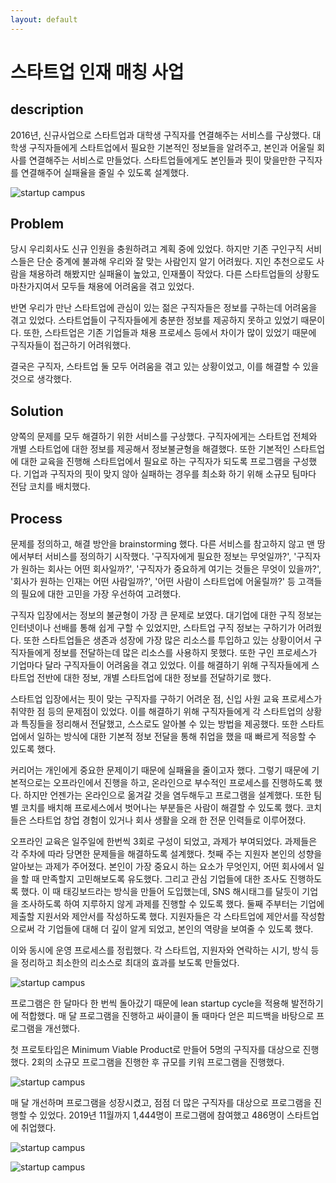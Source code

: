 ```yaml
---
layout: default
---
```


# 스타트업 인재 매칭 사업

## description

2016년, 신규사업으로 스타트업과 대학생 구직자를 연결해주는 서비스를 구상했다. 
대학생 구직자들에게 스타트업에서 필요한 기본적인 정보들을 알려주고, 본인과 어울릴 회사를 연결해주는 서비스로 만들었다. 
스타트업들에게도 본인들과 핏이 맞을만한 구직자를 연결해주어 실패율을 줄일 수 있도록 설계했다. 

![startup campus]({{"/assets/img/project/startupcampus_1.jpg"}})

## Problem

당시 우리회사도 신규 인원을 충원하려고 계획 중에 있었다. 
하지만 기존 구인구직 서비스들은 단순 중계에 불과해 우리와 잘 맞는 사람인지 알기 어려웠다. 
지인 추천으로도 사람을 채용하려 해봤지만 실패율이 높았고, 인재풀이 작았다. 
다른 스타트업들의 상황도 마찬가지여서 모두들 채용에 어려움을 겪고 있었다. 

반면 우리가 만난 스타트업에 관심이 있는 젊은 구직자들은 정보를 구하는데 어려움을 겪고 있었다. 
스타트업들이 구직자들에게 충분한 정보를 제공하지 못하고 있었기 때문이다. 
또한, 스타트업은 기존 기업들과 채용 프로세스 등에서 차이가 많이 있었기 때문에 구직자들이 접근하기 어려워했다. 

결국은 구직자, 스타트업 둘 모두 어려움을 겪고 있는 상황이었고, 이를 해결할 수 있을 것으로 생각했다. 

## Solution

양쪽의 문제를 모두 해결하기 위한 서비스를 구상했다. 
구직자에게는 스타트업 전체와 개별 스타트업에 대한 정보를 제공해서 정보불균형을 해결했다. 
또한 기본적인 스타트업에 대한 교육을 진행해 스타트업에서 필요로 하는 구직자가 되도록 프로그램을 구성했다. 
기업과 구직자의 핏이 맞지 않아 실패하는 경우를 최소화 하기 위해 소규모 팀마다 전담 코치를 배치했다. 

## Process

문제를 정의하고, 해결 방안을 brainstorming 했다. 
다른 서비스를 참고하지 않고 맨 땅에서부터 서비스를 정의하기 시작했다. 
'구직자에게 필요한 정보는 무엇일까?', '구직자가 원하는 회사는 어떤 회사일까?', '구직자가 중요하게 여기는 것들은 무엇이 있을까?', '회사가 원하는 인재는 어떤 사람일까?', '어떤 사람이 스타트업에 어울릴까?' 등 고객들의 필요에 대한 고민을 가장 우선하여 고려했다. 

구직자 입장에서는 정보의 불균형이 가장 큰 문제로 보였다. 
대기업에 대한 구직 정보는 인터넷이나 선배를 통해 쉽게 구할 수 있었지만, 스타트업 구직 정보는 구하기가 어려웠다. 
또한 스타트업들은 생존과 성장에 가장 많은 리소스를 투입하고 있는 상황이어서 구직자들에게 정보를 전달하는데 많은 리소스를 사용하지 못했다. 
또한 구인 프로세스가 기업마다 달라 구직자들이 어려움을 겪고 있었다. 
이를 해결하기 위해 구직자들에게 스타트업 전반에 대한 정보, 개별 스타트업에 대한 정보를 전달하기로 했다. 

스타트업 입장에서는 핏이 맞는 구직자를 구하기 어려운 점, 신입 사원 교육 프로세스가 취약한 점 등의 문제점이 있었다. 
이를 해결하기 위해 구직자들에게 각 스타트업의 상황과 특징들을 정리해서 전달했고, 스스로도 알아볼 수 있는 방법을 제공했다. 
또한 스타트업에서 일하는 방식에 대한 기본적 정보 전달을 통해 취업을 했을 때 빠르게 적응할 수 있도록 했다. 

커리어는 개인에게 중요한 문제이기 때문에 실패율을 줄이고자 했다. 
그렇기 때문에 기본적으로는 오프라인에서 진행을 하고, 온라인으로 부수적인 프로세스를 진행하도록 했다. 
하지만 언젠가는 온라인으로 옮겨갈 것을 염두해두고 프로그램을 설계했다. 
또한 팀별 코치를 배치해 프로세스에서 벗어나는 부분들은 사람이 해결할 수 있도록 했다. 
코치들은 스타트업 창업 경험이 있거나 회사 생활을 오래 한 전문 인력들로 이루어졌다. 

오프라인 교육은 일주일에 한번씩 3회로 구성이 되었고, 과제가 부여되었다. 
과제들은 각 주차에 따라 당면한 문제들을 해결하도록 설계했다. 
첫째 주는 지원자 본인의 성향을 알아보는 과제가 주어졌다. 
본인이 가장 중요시 하는 요소가 무엇인지, 어떤 회사에서 일을 할 때 만족할지 고민해보도록 유도했다. 
그리고 관심 기업들에 대한 조사도 진행하도록 했다. 
이 때 태깅보드라는 방식을 만들어 도입했는데, SNS 해시태그를 달듯이 기업을 조사하도록 하여 지루하지 않게 과제를 진행할 수 있도록 했다. 
둘째 주부터는 기업에 제출할 지원서와 제안서를 작성하도록 했다. 
지원자들은 각 스타트업에 제안서를 작성함으로써 각 기업들에 대해 더 깊이 알게 되었고, 본인의 역량을 보여줄 수 있도록 했다. 

이와 동시에 운영 프로세스를 정립했다. 
각 스타트업, 지원자와 연락하는 시기, 방식 등을 정리하고 최소한의 리소스로 최대의 효과를 보도록 만들었다. 

![startup campus]({{"/assets/img/project/startupcampus_2.jpg"}})

프로그램은 한 달마다 한 번씩 돌아갔기 때문에 lean startup cycle을 적용해 발전하기에 적합했다. 
매 달 프로그램을 진행하고 싸이클이 돌 때마다 얻은 피드백을 바탕으로 프로그램을 개선했다. 

첫 프로토타입은 Minimum Viable Product로 만들어 5명의 구직자를 대상으로 진행했다. 
2회의 소규모 프로그램을 진행한 후 규모를 키워 프로그램을 진행했다. 

![startup campus]({{"/assets/img/project/startupcampus_3.jpg"}})

매 달 개선하며 프로그램을 성장시켰고, 점점 더 많은 구직자를 대상으로 프로그램을 진행할 수 있었다. 
2019년 11월까지 1,444명이 프로그램에 참여했고 486명이 스타트업에 취업했다.

![startup campus]({{"/assets/img/project/startupcampus_4.jpg"}})

![startup campus]({{"/assets/img/project/startupcampus_5.jpg"}})